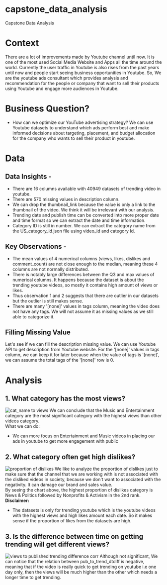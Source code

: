 # capstone_data_analysis
Capstone Data Analysis

# Context
There are a lot of improvements made by Youtube channel until now. It is one of the most used Social Media Website and Apps all the time around the world. Currently the user traffic in Youtube is also rises from the past years until now and people start seeing business opportunities in Youtube.
So, We are the youtube ads consultant which provides analysis and recommendation for the people or company that want to sell their products using Youtube and engage more audiences in Youtube.

# Business Question?
* How can we optimize our YouTube advertising strategy? We can use Youtube datasets to understand which ads perform best and make informed decisions about targeting, placement, and budget allocation for the company who wants to sell their product in youtube.

# Data
## Data Insights -
* There are 16 columns available with 40949 datasets of trending video in youtube.
* There are 570 missing values in description column.
* We can drop the thumbnail_link because the value is only a link to the thumbnail of the video. We think it will be irrelevant with our analysis.
* Trending date and publish time can be converted into more proper date and time format so we can extract the date and time information.
* Category ID is still in number. We can extract the category name from the US_category_id.json file using video_id and category Id.

## Key Observations -
* The mean values of 4 numerical columns (views, likes, dislikes and comment_count) are not close enough to the median, meaning these 4 columns are not normally distributed.
* There is notably large differences between the Q3 and max values of numerical columns. It happens because the dataset is about the trending youtube videos, so mostly it contains high amount of views or likes.
* Thus observation 1 and 2 suggests that there are outlier in our datasets but the outlier is still makes sense. 
* There are many '[none]' values in tags column, meaning the video does not have any tags. We will not assume it as missing values as we still able to categorize it.

## Filling Missing Value
Let's see if we can fill the description missing value. We can use Youtube API to get description from Youtube website. For the '[none]' values in tags column, we can keep it for later because when the value of tags is '[none]', we can assume the total tags of the '[none]' row is 0.

# Analysis
## 1. **What category has the most views?**
![cat_name to views](https://user-images.githubusercontent.com/120706039/226159121-c08bc30f-725b-410d-8da0-8411db49210e.png)
We can conclude that the Music and Entertainment category are the most significant category with the highest views than other videos category.  
What we can do:
* We can more focus on Entertainment and Music videos in placing our ads in youtube to get more engagement with public

## 2. **What category often get high dislikes?**
![proportion of dislikes](https://user-images.githubusercontent.com/120706039/226158914-8a129618-6065-454e-a3fe-5c85cebbaebf.png)
We like to analyze the proportion of dislikes just to make sure that the channel that we are working with is not associated with the disliked videos in society, because we don't want to associated with the negativity. It can damage our brand and sales value.  
By seeing the chart above, the highest proportion of dislikes category is News & Politics followed by Nonprofits & Activism in the 2nd rank.  
**Disclaimer:**  
* The datasets is only for trending youtube which is the youtube videos with the highest views and high likes amount each date. So it makes sense if the proportion of likes from the datasets are high.

## 3. Is the difference between time on getting trending will get different views? 
![views to published trending difference corr](https://user-images.githubusercontent.com/120706039/226158896-4f0cbd66-5098-40ea-b7ed-9b9c9149a7d4.png)
Although not significant, We can notice that the relation between pub_to_trend_dtdiff is negative, meaning that if the video is really quick to get trending on youtube i.e one day only, then the views will be much higher than the other which needs a longer time to get trending.

